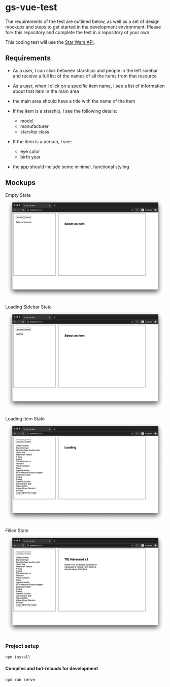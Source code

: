# gs-vue-test

The requirements of the test are outlined below, as well as a set of design mockups and steps to get started in the development environment. Please fork this repository and complete the test in a repository of your own.

This coding test will use the [Star Wars API](https://swapi.dev/).

## Requirements
- As a user, I can click between 
starships and people in the left sidebar 
and receive a full list of the names of all the items from that resource
- As a user, when I click on a specific item name, 
I see a list of information about that item in the main area
- the main area should have a title with the name of the item
- If the item is a starship, I see the following details:
    - model
    - manufacturer
    - starship class

- If the item is a person, I see:
    - eye color
    - birth year
- the app should include some minimal, functional styling 

## Mockups
Empty State
![Empty State](./public/empty-state.png)

Loading Sidebar State
![Loading Sidebar State](./public/loading-sidebar-state.png)

Loading Item State
![Loading Item State](./public/loading-detail-state.png)

Filled State
![Filled State](./public/filled-state.png)
### Project setup
```
npm install
```

#### Compiles and hot-reloads for development
```
npm run serve
```
